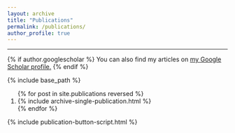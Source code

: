 ```yaml
---
layout: archive
title: "Publications"
permalink: /publications/
author_profile: true
---
```


***
{% if author.googlescholar %}
  You can also find my articles on <u><a href="{{author.googlescholar}}">my Google Scholar profile</a>.</u>
{% endif %}

{% include base_path %}
<ol>
{% for post in site.publications reversed %}
  <li>{% include archive-single-publication.html %}</li>
{% endfor %}
</ol>
{% include publication-button-script.html %}
